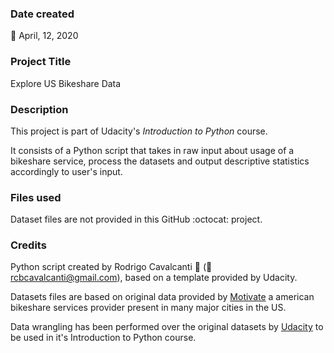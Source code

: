 ### Date created
:calendar: April, 12, 2020

### Project Title
Explore US Bikeshare Data

### Description
This project is part of Udacity's *Introduction to Python* course.

It consists of a Python script that takes in raw input about usage of a bikeshare service, process the datasets and output descriptive statistics accordingly to user's input.

### Files used
Dataset files are not provided in this GitHub :octocat: project.

### Credits
Python script created by Rodrigo Cavalcanti :raising_hand: (:e-mail: rcbcavalcanti@gmail.com), based on a template provided by Udacity.

Datasets files are based on original data provided by [Motivate](https://www.motivateco.com) a american bikeshare services provider present in many major cities in the US.

Data wrangling has been performed over the original datasets by [Udacity](http://udacity.com/) to be used in it's Introduction to Python course.

